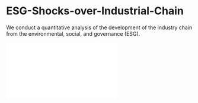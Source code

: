 # ESG-Shocks-over-Industrial-Chain
We conduct a quantitative analysis of the development of the industry chain from the environmental, social, and governance (ESG).

![industrialchain](./industrialCh.pdf)
